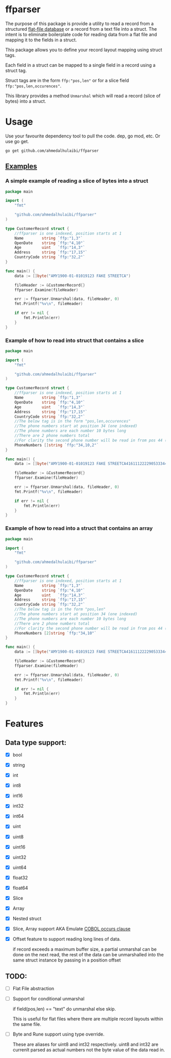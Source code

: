 # ffparser

The purpose of this package is provide a utility to read a record from a structured [flat-file database](https://en.wikipedia.org/wiki/Flat-file_database) or a record from a text file into a struct. The intent is to eliminate boilerplate code for reading data from a flat file and mapping it to the fields in a struct.

This package allows you to define your record layout mapping using struct tags.

Each field in a struct can be mapped to a single field in a record using a struct tag.

Struct tags are in the form `ffp:"pos,len"` or for a slice field `ffp:"pos,len,occurences"`.

This library provides a method `Unmarshal` which will read a record (slice of bytes) into a struct.

# Usage

Use your favourite dependency tool to pull the code. dep, go mod, etc. Or use go get.

`go get github.com/ahmedalhulaibi/ffparser`

## [Examples](https://github.com/ahmedalhulaibi/ffparser/tree/master/example)

### A simple example of reading a slice of bytes into a struct

```go
package main

import (
	"fmt"

	"github.com/ahmedalhulaibi/ffparser"
)

type CustomerRecord struct {
    //ffparser is one indexed, position starts at 1
	Name        string `ffp:"1,3"`
	OpenDate    string `ffp:"4,10"`
	Age         uint   `ffp:"14,3"`
	Address     string `ffp:"17,15"`
	CountryCode string `ffp:"32,2"`
}

func main() {
	data := []byte("AMY1900-01-01019123 FAKE STREETCA")

	fileHeader := &CustomerRecord{}
	ffparser.Examine(fileHeader)

	err := ffparser.Unmarshal(data, fileHeader, 0)
	fmt.Printf("%v\n", fileHeader)

	if err != nil {
		fmt.Println(err)
	}
}
```


### Example of how to read into struct that contains a slice

```go
package main

import (
	"fmt"

	"github.com/ahmedalhulaibi/ffparser"
)

type CustomerRecord struct {
    //ffparser is one indexed, position starts at 1
	Name        string `ffp:"1,3"`
	OpenDate    string `ffp:"4,10"`
	Age         uint   `ffp:"14,3"`
	Address     string `ffp:"17,15"`
	CountryCode string `ffp:"32,2"`
	//The below tag is in the form "pos,len,occurences"
	//The phone numbers start at position 34 (one indexed)
	//The phone numbers are each number 10 bytes long
	//There are 2 phone numbers total
	//For clarity the second phone number will be read in from pos 44 (one indexed)
	PhoneNumbers []string `ffp:"34,10,2"`
}

func main() {
	data := []byte("AMY1900-01-01019123 FAKE STREETCA41611122229053334444")

	fileHeader := &CustomerRecord{}
	ffparser.Examine(fileHeader)

	err := ffparser.Unmarshal(data, fileHeader, 0)
	fmt.Printf("%v\n", fileHeader)

	if err != nil {
		fmt.Println(err)
	}
}

```



### Example of how to read into a struct that contains an array

```go
package main

import (
	"fmt"

	"github.com/ahmedalhulaibi/ffparser"
)

type CustomerRecord struct {
    //ffparser is one indexed, position starts at 1
	Name        string `ffp:"1,3"`
	OpenDate    string `ffp:"4,10"`
	Age         uint   `ffp:"14,3"`
	Address     string `ffp:"17,15"`
	CountryCode string `ffp:"32,2"`
	//The below tag is in the form "pos,len"
	//The phone numbers start at position 34 (one indexed)
	//The phone numbers are each number 10 bytes long
	//There are 2 phone numbers total
	//For clarity the second phone number will be read in from pos 44 (one indexed)
	PhoneNumbers [2]string `ffp:"34,10"`
}

func main() {
	data := []byte("AMY1900-01-01019123 FAKE STREETCA41611122229053334444")

	fileHeader := &CustomerRecord{}
	ffparser.Examine(fileHeader)

	err := ffparser.Unmarshal(data, fileHeader, 0)
	fmt.Printf("%v\n", fileHeader)

	if err != nil {
		fmt.Println(err)
	}
}

```



# Features

## Data type support:
- [x] bool
- [x] string
- [x] int
- [x] int8
- [x] int16
- [x] int32
- [x] int64
- [x] uint
- [x] uint8
- [x] uint16
- [x] uint32
- [x] uint64
- [x] float32
- [x] float64
- [x] Slice
- [x] Array
- [x] Nested struct

- [x] Slice, Array support AKA Emulate [COBOL occurs clause](https://www.ibm.com/support/knowledgecenter/en/SS6SG3_4.2.0/com.ibm.entcobol.doc_4.2/PGandLR/tasks/tptbl03.htm)

- [x] Offset feature to support reading long lines of data.

    if record exceeds a maximum buffer size, a partial unmarshal can be done
    on the next read, the rest of the data can be unmarshalled into the same struct 
	instance by passing in a position offset

## TODO:
- [ ] Flat File abstraction
- [ ] Support for conditional unmarshal 
    
    if field(pos,len) == "text" do unmarshal else skip. 
    
    This is useful for flat files where there are multiple record layouts within the same file.

- [ ] Byte and Rune support using type override. 

    These are aliases for uint8 and int32 respectively. uint8 and int32 are currenlt parsed as actual numbers not the byte value of the data read in.